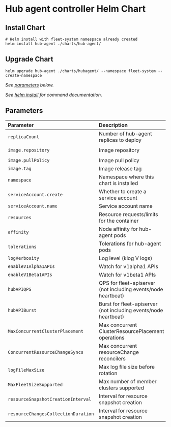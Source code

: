 # Hub agent controller Helm Chart

## Install Chart

```console
# Helm install with fleet-system namespace already created
helm install hub-agent ./charts/hub-agent/
```

## Upgrade Chart

```console
helm upgrade hub-agent ./charts/hubagent/ --namespace fleet-system --create-namespace
```

_See [parameters](#parameters) below._

_See [helm install](https://helm.sh/docs/helm/helm_install/) for command documentation._

## Parameters

| Parameter                        | Description                                                                                                                                                | Default                                          |
|:----------------------------------|:-----------------------------------------------------------------------------------------------------------------------------------------------------------|:-------------------------------------------------|
| `replicaCount`                    | Number of hub-agent replicas to deploy                                                                               | `1`                                              |
| `image.repository`                | Image repository                                                                                                     | `ghcr.io/azure/azure/fleet/hub-agent`            |
| `image.pullPolicy`                | Image pull policy                                                                                                    | `Always`                                         |
| `image.tag`                       | Image release tag                                                                                                    | `v0.1.0`                                         |
| `namespace`                       | Namespace where this chart is installed                                                                              | `fleet-system`                                   |
| `serviceAccount.create`           | Whether to create a service account                                                                                  | `true`                                           |
| `serviceAccount.name`             | Service account name                                                                                                | `hub-agent-sa`                                   |
| `resources`                       | Resource requests/limits for the container                                                                          | limits: 500m CPU, 1Gi; requests: 100m CPU, 128Mi |
| `affinity`                        | Node affinity for hub-agent pods                                                                                    | `{}`                                             |
| `tolerations`                     | Tolerations for hub-agent pods                                                                                      | `[]`                                             |
| `logVerbosity`                    | Log level (klog V logs)                                                                                             | `5`                                              |
| `enableV1Alpha1APIs`              | Watch for v1alpha1 APIs                                                                                             | `false`                                          |
| `enableV1Beta1APIs`               | Watch for v1beta1 APIs                                                                                              | `true`                                           |
| `hubAPIQPS`                       | QPS for fleet-apiserver (not including events/node heartbeat)                                                       | `250`                                            |
| `hubAPIBurst`                     | Burst for fleet-apiserver (not including events/node heartbeat)                                                     | `1000`                                           |
| `MaxConcurrentClusterPlacement`    | Max concurrent ClusterResourcePlacement operations                                                                  | `100`                                            |
| `ConcurrentResourceChangeSyncs`    | Max concurrent resourceChange reconcilers                                                                           | `20`                                             |
| `logFileMaxSize`                  | Max log file size before rotation                                                                                   | `1000000`                                        |
| `MaxFleetSizeSupported`            | Max number of member clusters supported                                                                             | `100`                                            |
| `resourceSnapshotCreationInterval` | Interval for resource snapshot creation                                                                             | `30s`                                             |
| `resourceChangesCollectionDuration` | Interval for resource snapshot creation                                                                             | `30s`     
